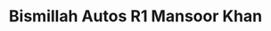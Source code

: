 ---
title: "Bismillah Autos R1 Mansoor Khan"
url: /karachi/bismillah-autos-r1-mansoor-khan/
shop: shop
---
